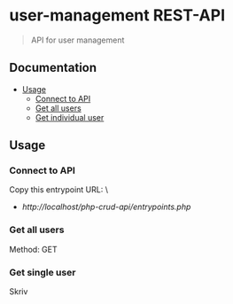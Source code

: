 # user-management REST-API
> API for user management

## Documentation
* [Usage](#Usage)
	- [Connect to API](#connect-to-api)
	- [Get all users](#get-all-users)
	- [Get individual user](#get-individual-user)
 
## Usage
### Connect to API
Copy this entrypoint URL: \
- *http://localhost/php-crud-api/entrypoints.php*

### Get all users
Method: GET

### Get single user
Skriv

